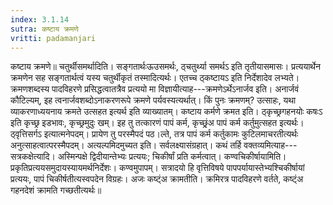 ```yaml
---
index: 3.1.14
sutra: कष्टाय क्रमणे
vritti: padamanjari
---
```


 कष्टाय क्रमणे॥ चतुर्थीसमर्थादिति। सङ्गतार्थःऊउसमर्थः, ठ्चतुर्थ्या समर्थऽ इति तृतीयासमासः। प्रत्ययार्थेन क्रमणेन सह सङ्गतार्थत्वं यस्य चतुर्थीकृतं तस्मादित्यर्थः। एतच्च ठ्कष्टायऽ इति निर्देशादेव लभ्यते। क्रमणशब्दस्य पादविहरणे प्रसिद्धत्वातत्रैव प्रत्ययो मा विज्ञायीत्याह---क्रमणेऽर्थेऽनार्जव इति। अनार्जवं कौटिल्यम्, इह त्वनार्जवशब्दोऽनाकरणरूपे क्रमणे पर्यवस्यत्यर्थात्। किं पुनः क्रमणम्? उत्साहः, यथा व्याकरणाध्ययनाय क्रमते उत्सहत इत्यर्थ इति व्याख्यातम्। कष्टाय कर्मणे क्रमत इति। ठ्कृच्छ्रगहनयोः कषःऽ इति कृच्छ्र इडभावः, कृच्छ्रमुदुः खम्। इह तु तत्कारणं पापं कर्म, कृच्छ्र्ंअ पापं कर्म कर्तुमुत्सहत इत्यर्थः। ठ्वृत्तिसर्गऽ इत्यात्मनेपदम्। प्रायेण तु परस्मैपदं पठ।ल्ते, तत्र पापं कर्म कर्तुकामः कुटिलमाचरतीत्यर्थः अनुत्साहत्वात्परस्मैपदम्। अत्यल्पमिदमुच्यत इति। सर्वलक्ष्यासंग्रहात्। कथं तर्हि वक्तव्यमित्याह---सत्रकक्षेत्यादि। अस्मिन्पक्षे द्विदीयान्तेभ्यः प्रत्ययः; चिकीर्षां प्रति कर्मत्वात्। कण्वचिकीर्षायामिति। प्रकृतिप्रत्ययसमुदायस्यायमर्थनिर्देशः। कण्वमुपापम्। सत्रादयो हि वृत्तिविषये पापपर्यायास्तेभ्यश्चिकीर्षायां प्रत्ययः, पापं चिकीर्षतीत्यस्वपदेन विग्रहः। अजः कष्ट्ंअ क्रामतीति। क्रमिरत्र पादविहरणे वर्तते, कष्ट्ंअ गहनदेशं क्रामति गच्छतीत्यर्थः॥
